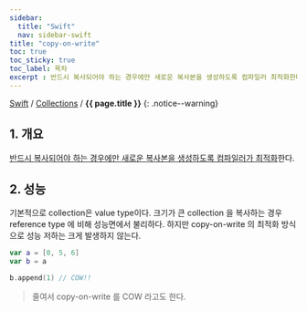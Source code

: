 ```yaml
---
sidebar:
  title: "Swift"
  nav: sidebar-swift
title: "copy-on-write"
toc: true
toc_sticky: true
toc_label: 목차
excerpt : 반드시 복사되어야 하는 경우에만 새로운 복사본을 생성하도록 컴파일러 최적화한다. 
---
```

[Swift](/swift/) / [Collections](/swift/collections/) / **{{ page.title }}**
{: .notice--warning}

## 1. 개요
<u>반드시 복사되어야 하는 경우에만 새로운 복사본을 생성하도록 컴파일러가 최적화</u>한다. 

## 2. 성능
기본적으로 collection은 value type이다. 크기가 큰 collection 을 복사하는 경우 reference type 에 비해 성능면에서 불리하다.
하지만 copy-on-write 의 최적화 방식으로 성능 저하는 크게 발생하지 않는다.

```swift
var a = [0, 5, 6]
var b = a

b.append(1) // COW!!
```

>줄여서 copy-on-write 를 COW 라고도 한다.

